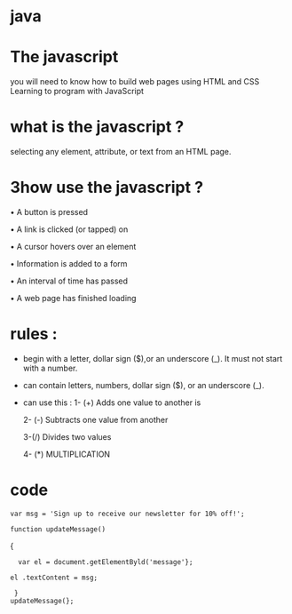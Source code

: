 # java
# The javascript

 you will need to know how to build web pages using HTML and CSS  Learning to program with JavaScript 

 # what is the javascript ?
  selecting any element, attribute, or text from an HTML page. 

 # 3how use the javascript ?
  • A button is pressed 
  
  • A link is clicked (or tapped) on 
  
  • A cursor hovers over an element
  
  • Information is added to a form 
  
  • An interval of time has passed 
  
  • A web page has finished loading
  
 # rules :
  * begin with a letter, dollar sign ($),or an underscore (_). It must not start with a number. 
  * can contain letters, numbers, dollar sign ($), or an underscore (_). 
  * can use this :
    1- (+) Adds one value to another is 
    
    2- (-)   Subtracts one value from another 
    
    3-(/)  Divides two values
    
    4- (*) MULTIPLICATION


  # code
  
    var msg = 'Sign up to receive our newsletter for 10% off!';
   
    function updateMessage()
   {
      
      var el = document.getElementByld('message'};
   
    el .textContent = msg;
    
     }
    updateMessage(}; 
    
